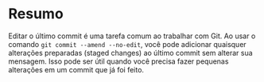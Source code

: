 # Resumo

Editar o último commit é uma tarefa comum ao trabalhar com Git. Ao usar o comando `git commit --amend --no-edit`, você pode adicionar quaisquer alterações preparadas (staged changes) ao último commit sem alterar sua mensagem. Isso pode ser útil quando você precisa fazer pequenas alterações em um commit que já foi feito.

